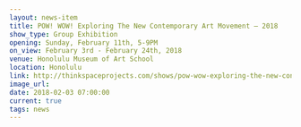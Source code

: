 ```yaml
---
layout: news-item
title: POW! WOW! Exploring The New Contemporary Art Movement – 2018
show_type: Group Exhibition
opening: Sunday, February 11th, 5-9PM
on_view: February 3rd - February 24th, 2018
venue: Honolulu Museum of Art School
location: Honolulu
link: http://thinkspaceprojects.com/shows/pow-wow-exploring-the-new-contemporary-art-movement-2018/
image_url:
date: 2018-02-03 07:00:00
current: true
tags: news
---
```

